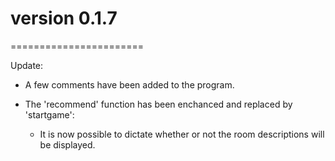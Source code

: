 # version 0.1.7
=======================

Update:

*	A few comments have been added to the program.

*	The 'recommend' function has been enchanced and replaced by 'startgame':
	- It is now possible to dictate whether or not the room descriptions will be displayed.

